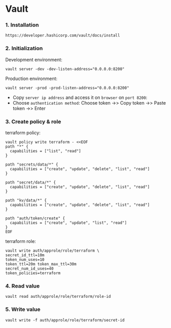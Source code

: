 # Vault 

### 1. Installation
```
https://developer.hashicorp.com/vault/docs/install
```

### 2. Initialization
Development environment:
```
vault server -dev -dev-listen-address="0.0.0.0:8200"
```

Production environment:
```
vault server -prod -prod-listen-address="0.0.0.0:8200"
```

* Copy `server ip address` and access it on `browser` on `port 8200`:
* Choose `authentication method`: Choose token ->> Copy token ->> Paste token ->> Enter

### 3. Create policy & role
terraform policy:
```
vault policy write terraform - <<EOF 
path "*" {
  capabilities = ["list", "read"]
}

path "secrets/data/*" {
  capabilities = ["create", "update", "delete", "list", "read"]
}

path "secret/data/*" {
  capabilities = ["create", "update", "delete", "list", "read"]
}

path "kv/data/*" {
  capabilities = ["create", "update", "delete", "list", "read"]
}

path "auth/token/create" {
  capabilities = ["create", "update", "list", "read"]
}
EOF
```

terraform role:
```
vault write auth/approle/role/terraform \
secret_id_ttl=10m
token_num_uses=10
token_ttl=20m token_max_ttl=30m
secret_num_id_uses=40
token_policies=terraform
```

### 4. Read value
```
vault read auth/approle/role/terraform/role-id
```

### 5. Write value
```
vault write -f auth/approle/role/terraform/secret-id
```

